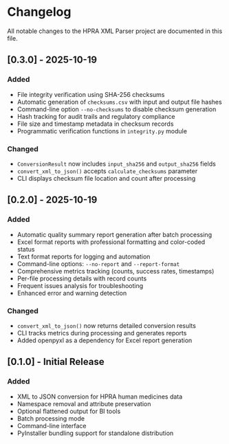 # Changelog

All notable changes to the HPRA XML Parser project are documented in this file.

## [0.3.0] - 2025-10-19

### Added

- File integrity verification using SHA-256 checksums
- Automatic generation of `checksums.csv` with input and output file hashes
- Command-line option `--no-checksums` to disable checksum generation
- Hash tracking for audit trails and regulatory compliance
- File size and timestamp metadata in checksum records
- Programmatic verification functions in `integrity.py` module

### Changed

- `ConversionResult` now includes `input_sha256` and `output_sha256` fields
- `convert_xml_to_json()` accepts `calculate_checksums` parameter
- CLI displays checksum file location and count after processing

## [0.2.0] - 2025-10-19

### Added

- Automatic quality summary report generation after batch processing
- Excel format reports with professional formatting and color-coded status
- Text format reports for logging and automation
- Command-line options: `--no-report` and `--report-format`
- Comprehensive metrics tracking (counts, success rates, timestamps)
- Per-file processing details with record counts
- Frequent issues analysis for troubleshooting
- Enhanced error and warning detection

### Changed

- `convert_xml_to_json()` now returns detailed conversion results
- CLI tracks metrics during processing and generates reports
- Added openpyxl as a dependency for Excel report generation

## [0.1.0] - Initial Release

### Added

- XML to JSON conversion for HPRA human medicines data
- Namespace removal and attribute preservation
- Optional flattened output for BI tools
- Batch processing mode
- Command-line interface
- PyInstaller bundling support for standalone distribution
